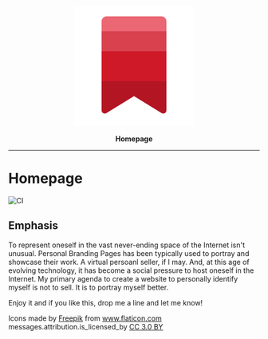 <p align="center">
  <img src="https://github.com/thedhanawada/Homepage/blob/master/bookmark.png?raw=true">
</p>
<p align="center">
  <b>Homepage</b></p>

---

# Homepage

![CI](https://github.com/thedhanawada/Homepage/workflows/CI/badge.svg?branch=master)

## Emphasis
To represent oneself in the vast never-ending space of the Internet isn't unusual. Personal Branding Pages has been typically used to portray and showcase their work. A virtual persoanl seller, if I may. And, at this age of evolving technology, it has become a social pressure to host oneself in the Internet. My primary agenda to create a website to personally identify myself is not to sell. It is to portray myself better.

<p>Enjoy it and if you like this, drop me a line and let me know!</p>

<div>Icons made by <a href="https://www.flaticon.com/authors/freepik" title="Freepik">Freepik</a> from <a href="https://www.flaticon.com/" title="Flaticon">www.flaticon.com</a> messages.attribution.is_licensed_by <a href="http://creativecommons.org/licenses/by/3.0/" title="Creative Commons BY 3.0" target="_blank">CC 3.0 BY</a></div>
